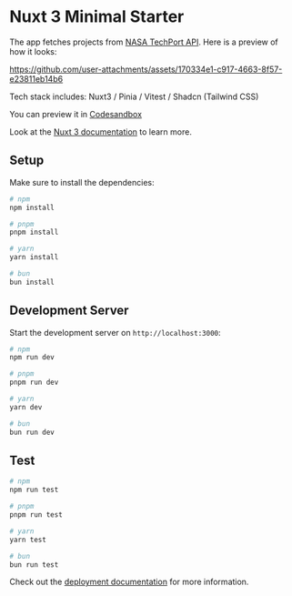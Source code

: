 # Nuxt 3 Minimal Starter

The app fetches projects from [NASA TechPort API](https://techport.nasa.gov/help/articles/api). Here is a preview of how it looks:

https://github.com/user-attachments/assets/170334e1-c917-4663-8f57-e23811eb14b6

Tech stack includes: Nuxt3 / Pinia / Vitest / Shadcn (Tailwind CSS)

You can preview it in [Codesandbox](https://codesandbox.io/p/github/alokpant/nasa-nuxt-api/main)

Look at the [Nuxt 3 documentation](https://nuxt.com/docs/getting-started/introduction) to learn more.

## Setup

Make sure to install the dependencies:

```bash
# npm
npm install

# pnpm
pnpm install

# yarn
yarn install

# bun
bun install
```

## Development Server

Start the development server on `http://localhost:3000`:

```bash
# npm
npm run dev

# pnpm
pnpm run dev

# yarn
yarn dev

# bun
bun run dev
```

## Test

```bash
# npm
npm run test

# pnpm
pnpm run test

# yarn
yarn test

# bun
bun run test
```

Check out the [deployment documentation](https://nuxt.com/docs/getting-started/deployment) for more information.
